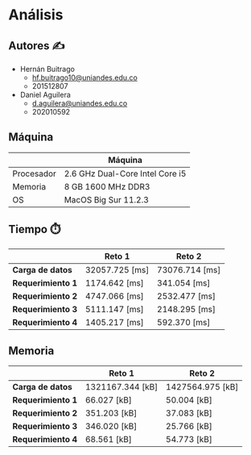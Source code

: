 # Análisis

## Autores :writing_hand:
* Hernán Buitrago
  * hf.buitrago10@uniandes.edu.co
  * 201512807
* Daniel Aguilera
  * d.aguilera@uniandes.edu.co
  * 202010592

## Máquina

| | Máquina |
| --- | --- |
| Procesador | 2.6 GHz Dual-Core Intel Core i5 |
| Memoria | 8 GB 1600 MHz DDR3 |
| OS | MacOS Big Sur 11.2.3 |

## Tiempo :stopwatch:

|  | Reto 1 | Reto 2 |
| --- | --- | --- |
| __Carga de datos__ | 32057.725 [ms] | 73076.714 [ms] |
| __Requerimiento 1__ | 1174.642 [ms] | 341.054 [ms] | 
| __Requerimiento 2__ | 4747.066 [ms] | 2532.477 [ms] |
| __Requerimiento 3__ | 5111.147 [ms] | 2148.295 [ms] |
| __Requerimiento 4__ | 1405.217 [ms] | 592.370 [ms] |

## Memoria

|  | Reto 1 | Reto 2 |
| --- | --- | --- |
| __Carga de datos__ | 1321167.344 [kB] | 1427564.975 [kB] |
| __Requerimiento 1__ | 66.027 [kB] | 50.004 [kB] | 
| __Requerimiento 2__ | 351.203 [kB] | 37.083 [kB] |
| __Requerimiento 3__ | 346.020 [kB] | 25.766 [kB] |
| __Requerimiento 4__ | 68.561 [kB] | 54.773 [kB] |
